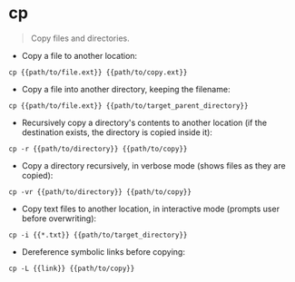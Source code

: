 # cp

> Copy files and directories.

- Copy a file to another location:

`cp {{path/to/file.ext}} {{path/to/copy.ext}}`

- Copy a file into another directory, keeping the filename:

`cp {{path/to/file.ext}} {{path/to/target_parent_directory}}`

- Recursively copy a directory's contents to another location (if the destination exists, the directory is copied inside it):

`cp -r {{path/to/directory}} {{path/to/copy}}`

- Copy a directory recursively, in verbose mode (shows files as they are copied):

`cp -vr {{path/to/directory}} {{path/to/copy}}`

- Copy text files to another location, in interactive mode (prompts user before overwriting):

`cp -i {{*.txt}} {{path/to/target_directory}}`

- Dereference symbolic links before copying:

`cp -L {{link}} {{path/to/copy}}`
